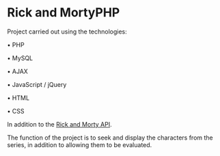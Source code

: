 # Rick and MortyPHP
 
Project carried out using the technologies:

 • PHP

 • MySQL

 • AJAX

 • JavaScript / jQuery

 • HTML

 • CSS

In addition to the [Rick and Morty API](https://rickandmortyapi.com).

The function of the project is to seek and display the characters from the series, in addition to allowing them to be evaluated.
